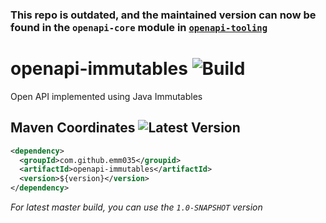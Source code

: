 ### This repo is outdated, and the maintained version can now be found in the `openapi-core` module in [`openapi-tooling`](https://github.com/emm035/openapi-tooling)

# openapi-immutables ![Build](https://github.com/emm035/openapi-immutables/workflows/Build/badge.svg)
Open API implemented using Java Immutables

## Maven Coordinates ![Latest Version](https://img.shields.io/maven-central/v/com.github.emm035/openapi-immutables?style=plastic)
```xml
<dependency>
  <groupId>com.github.emm035</groupid>
  <artifactId>openapi-immutables</artifactId>
  <version>${version}</version>
</dependency>
```
_For latest master build, you can use the `1.0-SNAPSHOT` version_
